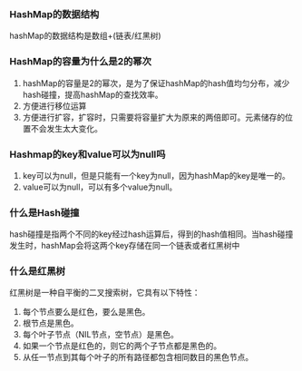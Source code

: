 ### HashMap的数据结构

hashMap的数据结构是数组+(链表/红黑树)

### HashMap的容量为什么是2的幂次

1. hashMap的容量是2的幂次，是为了保证hashMap的hash值均匀分布，减少hash碰撞，提高hashMap的查找效率。
2. 方便进行移位运算
3. 方便进行扩容，扩容时，只需要将容量扩大为原来的两倍即可。元素储存的位置不会发生太大变化。

### Hashmap的key和value可以为null吗

1. key可以为null，但是只能有一个key为null，因为hashMap的key是唯一的。
2. value可以为null，可以有多个value为null。

### 什么是Hash碰撞

hash碰撞是指两个不同的key经过hash运算后，得到的hash值相同。当hash碰撞发生时，hashMap会将这两个key存储在同一个链表或者红黑树中

### 什么是红黑树

红黑树是一种自平衡的二叉搜索树，它具有以下特性：

1. 每个节点要么是红色，要么是黑色。
2. 根节点是黑色。
3. 每个叶子节点（NIL节点，空节点）是黑色。
4. 如果一个节点是红色的，则它的两个子节点都是黑色的。
5. 从任一节点到其每个叶子的所有路径都包含相同数目的黑色节点。



